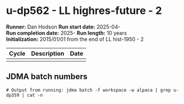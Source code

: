 # u-dp562 - LL highres-future - 2

**Runner:** Dan Hodson 
**Run start date:** 2025-04-  
**Run completion date:** 2025-
**Run length:** 10 years  
**Initialization:** 2015/01/01 from the end of LL hist-1950 - 2


| Cycle | Description | Date |
| --- | --- | --- |
| | | |


## JDMA batch numbers
```
# Output from running: jdma batch -f workspace -w alpaca | grep u-dp359 | cat -n
```

